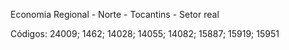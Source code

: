 Economia Regional - Norte - Tocantins - Setor real

Códigos: 24009; 1462; 14028; 14055; 14082; 15887; 15919; 15951